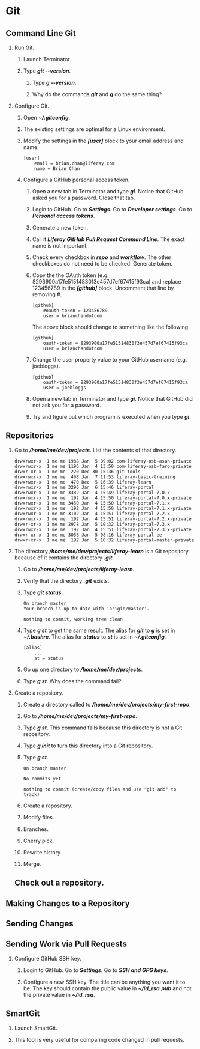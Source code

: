 # Git

## Command Line Git

1. Run Git.

	1. Launch Terminator.

	1. Type ***git --version***.

		1. Type ***g --version***.

		1. Why do the commands ***git*** and ***g*** do the same thing?

1. Configure Git.

	1. Open ***~/.gitconfig***.

	1. The existing settings are optimal for a Linux environment.

	1. Modify the settings in the ***[user]*** block to your email address and name.

		```
		[user]
			email = brian.chan@liferay.com
			name = Brian Chan
		```

	1. Configure a GitHub personal access token.

		1. Open a new tab in Terminator and type ***gi***. Notice that GitHub asked you for a password. Close that tab.

		1. Login to GitHub. Go to ***Settings***. Go to ***Developer settings***. Go to ***Personal access tokens***.

		1. Generate a new token.

		1. Call it ***Liferay GitHub Pull Request Command Line***. The exact name is not important.

		1. Check every checkbox in ***repo*** and ***workflow***. The other checkboxes do not need to be checked. Generate token.

		1. Copy the the OAuth token (e.g. 8293900a17fe51514830f3e457d7ef67415f93ca) and replace 123456789 in the ***[github]*** block. Uncomment that line by removing #.

			```
			[github]
				#oauth-token = 123456789
				user = brianchandotcom
			```

			The above block should change to something like the following.

			```
			[github]
				oauth-token = 8293900a17fe51514830f3e457d7ef67415f93ca
				user = brianchandotcom
			```

		1. Change the user property value to your GitHub username (e.g. joebloggs).

			```
			[github]
				oauth-token = 8293900a17fe51514830f3e457d7ef67415f93ca
				user = joebloggs
			```

		1. Open a new tab in Terminator and type ***gi***. Notice that GitHub did not ask you for a password.

		1. Try and figure out which program is executed when you type ***gi***.

## Repositories

1. Go to ***/home/me/dev/projects***. List the contents of that directory.

	```
	drwxrwxr-x  1 me me 1988 Jan  5 09:02 com-liferay-osb-asah-private
	drwxrwxr-x  1 me me 1196 Jan  4 13:50 com-liferay-osb-faro-private
	drwxr-xr-x  1 me me  220 Dec 30 15:36 git-tools
	drwxrwxr-x. 1 me me  468 Jan  7 11:53 liferay-basic-training
	drwxrwxr-x  1 me me  470 Dec  5 16:39 liferay-learn
	drwxrwxr-x  1 me me 3296 Jan  6 15:46 liferay-portal
	drwxrwxr-x  1 me me 3382 Jan  4 15:49 liferay-portal-7.0.x
	drwxrwxr-x  1 me me  192 Jan  4 15:50 liferay-portal-7.0.x-private
	drwxrwxr-x  1 me me 3450 Jan  4 15:50 liferay-portal-7.1.x
	drwxrwxr-x  1 me me  192 Jan  4 15:50 liferay-portal-7.1.x-private
	drwxrwxr-x  1 me me 3102 Jan  4 15:51 liferay-portal-7.2.x
	drwxrwxr-x  1 me me  192 Jan  4 15:51 liferay-portal-7.2.x-private
	drwxr-xr-x  1 me me 2978 Jan  5 10:32 liferay-portal-7.3.x
	drwxrwxr-x  1 me me  192 Jan  4 15:51 liferay-portal-7.3.x-private
	drwxr-xr-x  1 me me 3058 Jan  5 08:16 liferay-portal-ee
	drwxr-xr-x  1 me me  192 Jan  5 10:32 liferay-portal-master-private
	```

1. The directory ***/home/me/dev/projects/liferay-learn*** is a Git repository because of it contains the directory ***.git***.

	1. Go to ***/home/me/dev/projects/liferay-learn***.

	1. Verify that the directory ***.git*** exists.

	1. Type ***git status***.

		```
		On branch master
		Your branch is up to date with 'origin/master'.

		nothing to commit, working tree clean
		```
	1. Type ***g st*** to get the same result. The alias for ***git*** to ***g*** is set in ***~/.bashrc***. The alias for ***status*** to ***st*** is set in ***~/.gitconfig***.

		```
		[alias]
			...
			st = status
		```

	1. Go up one directory to ***/home/me/dev/projects***.

	1. Type ***g st***. Why does the command fail?

1. Create a repository.

	1. Create a directory called to ***/home/me/dev/projects/my-first-repo***.

	1. Go to ***/home/me/dev/projects/my-first-repo***.

	1. Type ***g st***. This command fails because this directory is not a Git repository.

	1. Type ***g init*** to turn this directory into a Git repository.

	1. Type ***g st***.

		```
		On branch master

		No commits yet

		nothing to commit (create/copy files and use "git add" to track)
		```
	1. Create a repository.

	1. Modify files.

	1. Branches.

	1. Cherry pick.

	1. Rewrite history.

	1. Merge.

	## Check out a repository.

## Making Changes to a Repository

## Sending Changes

## Sending Work via Pull Requests

1. Configure GitHub SSH key.

	1. Login to GitHub. Go to ***Settings***. Go to ***SSH and GPG keys***.

	1. Configure a new SSH key. The title can be anything you want it to be. The key should contain the public value in ***~/id_rsa.pub*** and not the private value in ***~/id_rsa***.

## SmartGit

1. Launch SmartGit.

1. This tool is very useful for comparing code changed in pull requests.